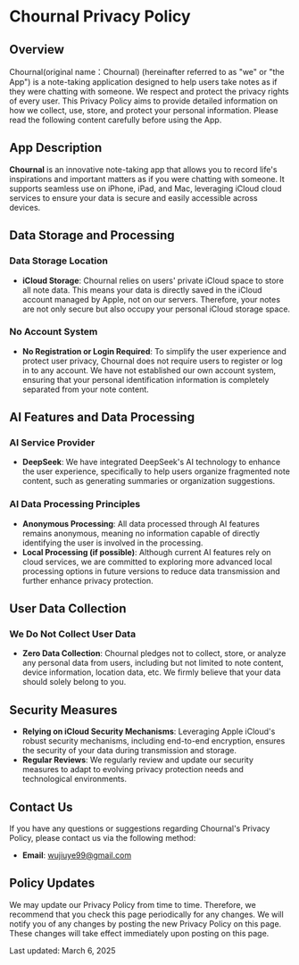 # Chournal Privacy Policy

## Overview

Chournal(original name：Chournal) (hereinafter referred to as "we" or "the App") is a note-taking application designed to help users take notes as if they were chatting with someone. We respect and protect the privacy rights of every user. This Privacy Policy aims to provide detailed information on how we collect, use, store, and protect your personal information. Please read the following content carefully before using the App.

## App Description

**Chournal** is an innovative note-taking app that allows you to record life's inspirations and important matters as if you were chatting with someone. It supports seamless use on iPhone, iPad, and Mac, leveraging iCloud cloud services to ensure your data is secure and easily accessible across devices.

## Data Storage and Processing

### Data Storage Location

- **iCloud Storage**: Chournal relies on users' private iCloud space to store all note data. This means your data is directly saved in the iCloud account managed by Apple, not on our servers. Therefore, your notes are not only secure but also occupy your personal iCloud storage space.

### No Account System

- **No Registration or Login Required**: To simplify the user experience and protect user privacy, Chournal does not require users to register or log in to any account. We have not established our own account system, ensuring that your personal identification information is completely separated from your note content.

## AI Features and Data Processing

### AI Service Provider

- **DeepSeek**: We have integrated DeepSeek's AI technology to enhance the user experience, specifically to help users organize fragmented note content, such as generating summaries or organization suggestions.

### AI Data Processing Principles

- **Anonymous Processing**: All data processed through AI features remains anonymous, meaning no information capable of directly identifying the user is involved in the processing.
- **Local Processing (if possible)**: Although current AI features rely on cloud services, we are committed to exploring more advanced local processing options in future versions to reduce data transmission and further enhance privacy protection.

## User Data Collection

### We Do Not Collect User Data

- **Zero Data Collection**: Chournal pledges not to collect, store, or analyze any personal data from users, including but not limited to note content, device information, location data, etc. We firmly believe that your data should solely belong to you.

## Security Measures

- **Relying on iCloud Security Mechanisms**: Leveraging Apple iCloud's robust security mechanisms, including end-to-end encryption, ensures the security of your data during transmission and storage.
- **Regular Reviews**: We regularly review and update our security measures to adapt to evolving privacy protection needs and technological environments.

## Contact Us

If you have any questions or suggestions regarding Chournal's Privacy Policy, please contact us via the following method:

- **Email**: wujiuye99@gmail.com

## Policy Updates

We may update our Privacy Policy from time to time. Therefore, we recommend that you check this page periodically for any changes. We will notify you of any changes by posting the new Privacy Policy on this page. These changes will take effect immediately upon posting on this page.

Last updated: March 6, 2025

